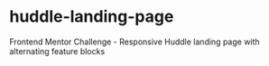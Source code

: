 # huddle-landing-page
Frontend Mentor Challenge - Responsive Huddle landing page with alternating feature blocks
